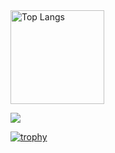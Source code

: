<img alt="Top Langs" height="150px" src="https://github-readme-stats.vercel.app/api/top-langs/?username=rikoirushi&layout=compact&count_private=true&show_icons=true&theme=tokyonight" />

![](https://github-profile-summary-cards.vercel.app/api/cards/profile-details?username=rikoirushi&theme=2077)

[![trophy](https://github-profile-trophy.vercel.app/?username=rikoirushi&theme=onedark)](https://github-profile-trophy.vercel.app/?username=rikoirushi&theme=tokyonight)


